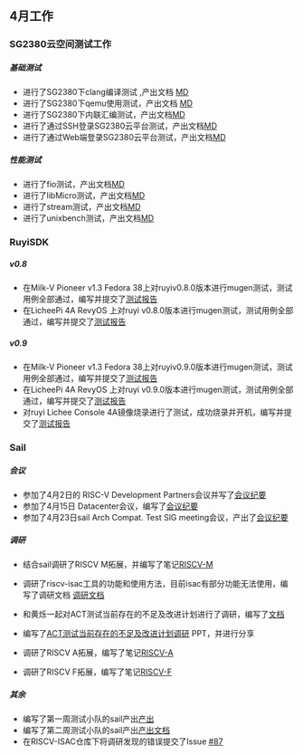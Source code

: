 ## 4月工作

###  SG2380云空间测试工作

##### 基础测试

- 进行了SG2380下clang编译测试 ,产出文档 [MD](https://github.com/Pagerd/PLCT/tree/main/Report/week/week41/SG2380/SG2380下clang编译/readme.md)
- 进行了SG2380下qemu使用测试，产出文档 [MD](https://github.com/Pagerd/PLCT/tree/main/Report/week/week41/SG2380/SG2380下qemu使用/readme.md)
- 进行了SG2380下内联汇编测试，产出文档[MD](https://github.com/Pagerd/PLCT/tree/main/Report/week/week41/SG2380/SG2380下内联汇编/readme.md)
- 进行了通过SSH登录SG2380云平台测试，产出文档[MD](https://github.com/Pagerd/PLCT/tree/main/Report/week/week41/SG2380/通过SSH登录SG2380云平台/readme.md)
- 进行了通过Web端登录SG2380云平台测试，产出文档[MD](https://github.com/Pagerd/PLCT/tree/main/Report/week/week41/SG2380/通过Web端登录SG2380云平台/readme.md)

##### 性能测试

- 进行了fio测试，产出文档[MD](https://github.com/Pagerd/PLCT/tree/main/Report/week/week41/SG2380/fio/readme.md)
- 进行了libMicro测试，产出文档[MD](https://github.com/Pagerd/PLCT/tree/main/Report/week/week41/SG2380/libMicro/readme.md)
- 进行了stream测试，产出文档[MD](https://github.com/Pagerd/PLCT/tree/main/Report/week/week41/SG2380/stream/readme.md)
- 进行了unixbench测试，产出文档[MD](https://github.com/Pagerd/PLCT/tree/main/Report/week/week41/SG2380/unixbench/readme.md)

### RuyiSDK

##### v0.8

- 在Milk-V Pioneer v1.3  Fedora 38上对ruyiv0.8.0版本进行mugen测试，测试用例全部通过，编写并提交了[测试报告](https://gitee.com/yunxiangluo/ruyisdk-test/blob/master/20240408/fedora-SG2042-Pioneer.md)
- 在LicheePi 4A RevyOS 上对ruyi v0.8.0版本进行mugen测试，测试用例全部通过，编写并提交了[测试报告](https://gitee.com/yunxiangluo/ruyisdk-test/blob/master/20240408/RevyOS-LPi4A.md)

##### v0.9

- 在Milk-V Pioneer v1.3  Fedora 38上对ruyiv0.9.0版本进行mugen测试，测试用例全部通过，编写并提交了[测试报告](https://gitee.com/yunxiangluo/ruyisdk-test/blob/master/20240423/fedora-SG2042-Pioneer.md)
-  在LicheePi 4A RevyOS 上对ruyi v0.9.0版本进行mugen测试，测试用例全部通过，编写并提交了[测试报告](https://gitee.com/yunxiangluo/ruyisdk-test/blob/master/20240423/RevyOS-LPi4A.md)
-  对ruyi Lichee Console 4A镜像烧录进行了测试，成功烧录并开机，编写并提交了[测试报告](https://gitee.com/yunxiangluo/ruyisdk-test/blob/master/20240423/LicheeConsole4A%E9%95%9C%E5%83%8F%E7%83%A7%E5%86%99%E6%B5%8B%E8%AF%95.md)

### Sail

##### 会议

- 参加了4月2日的 RISC-V Development Partners会议并写了[会议纪要](./week38/会议纪要.md)
- 参加了4月15日 Datacenter会议，编写了[会议纪要](https://github.com/Pagerd/PLCT/tree/main/Report/week/week40/Datacenter.md)
- 参加了4月23日sail Arch Compat. Test SlG meeting会议，产出了[会议纪要](https://github.com/Pagerd/PLCT/tree/main/Report/week/week41/note.md)

##### 调研

- 结合sail调研了RISCV M拓展，并编写了笔记[RISCV-M](https://github.com/Pagerd/PLCT/tree/main/Note/sail/M-Type.md)

- 调研了riscv-isac工具的功能和使用方法，目前isac有部分功能无法使用，编写了调研文档 [调研文档](https://github.com/Pagerd/PLCT/tree/main/Report/week/week39/riscv-isac.md)
- 和黄烁一起对ACT测试当前存在的不足及改进计划进行了调研，编写了[文档](https://github.com/Pagerd/PLCT/tree/main/Report/week/week40/act.md)
- 编写了[ACT测试当前存在的不足及改进计划调研](https://github.com/Pagerd/PLCT/tree/main/Report/week/ACT测试当前存在的不足及改进计划调研.pptx) PPT，并进行分享
- 调研了RISCV  A拓展，编写了笔记[RISCV-A](https://github.com/Pagerd/PLCT/tree/main/Note/sail/A-Type.md)
- 调研了RISCV  F拓展，编写了笔记[RISCV-F](https://github.com/Pagerd/PLCT/tree/main/Note/sail/F-Type.md)

##### 其余

- 编写了第一周测试小队的sail产出[产出](./week38/sail.md)
- 编写了第二周测试小队的sail产出[产出文档](https://github.com/Pagerd/PLCT/tree/main/Report/week/week39/sail.md)
- 在RISCV-ISAC仓库下将调研发现的错误提交了Issue [#87](https://github.com/riscv-software-src/riscv-isac/issues/87)